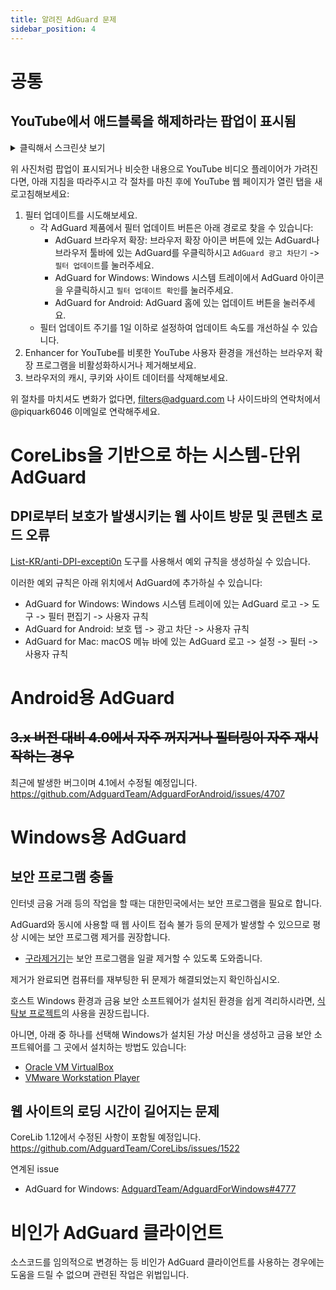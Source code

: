 ```yaml
---
title: 알려진 AdGuard 문제
sidebar_position: 4
---
```



# 공통
## YouTube에서 애드블록을 해제하라는 팝업이 표시됨

<details>
<summary>클릭해서 스크린샷 보기</summary>

![YouTube anti-adblock](https://camo.githubusercontent.com/77fa7db127d9f2aa8414504928edef2225935b5758eb673ea814e24c78a629aa/68747470733a2f2f63646e2e6164746964792e6f72672f736974657265706f7274732f31656f6d313565676a6f6a6f6b6730386f7338676738306f636b6377633434356530747631306f6d6c6f2e706e673f6e633d31)

</details>

위 사진처럼 팝업이 표시되거나 비슷한 내용으로 YouTube 비디오 플레이어가 가려진다면, 아래 지침을 따라주시고 각 절차를 마친 후에 YouTube 웹 페이지가 열린 탭을 새로고침해보세요:
1. 필터 업데이트를 시도해보세요.
    - 각 AdGuard 제품에서 필터 업데이트 버튼은 아래 경로로 찾을 수 있습니다:
        - AdGuard 브라우저 확장: 브라우저 확장 아이콘 버튼에 있는 AdGuard나 브라우저 툴바에 있는 AdGuard를 우클릭하시고 `AdGuard 광고 차단기` -> `필터 업데이트`를 눌러주세요.
        - AdGuard for Windows: Windows 시스템 트레이에서 AdGuard 아이콘을 우클릭하시고 `필터 업데이트 확인`를 눌러주세요.
        - AdGuard for Android: AdGuard 홈에 있는 업데이트 버튼을 눌러주세요.
    - 필터 업데이트 주기를 1일 이하로 설정하여 업데이트 속도를 개선하실 수 있습니다.
2. Enhancer for YouTube를 비롯한 YouTube 사용자 환경을 개선하는 브라우저 확장 프로그램을 비활성화하시거나 제거해보세요.
3. 브라우저의 캐시, 쿠키와 사이트 데이터를 삭제해보세요.

위 절차를 마치셔도 변화가 없다면, filters@adguard.com 나 사이드바의 연락처에서 @piquark6046 이메일로 연락해주세요.

# CoreLibs을 기반으로 하는 시스템-단위 AdGuard
## DPI로부터 보호가 발생시키는 웹 사이트 방문 및 콘텐츠 로드 오류
[List-KR/anti-DPI-excepti0n](https://list-kr.github.io/anti-DPI-excepti0n/) 도구를 사용해서 예외 규칙을 생성하실 수 있습니다.


이러한 예외 규칙은 아래 위치에서 AdGuard에 추가하실 수 있습니다:

 - AdGuard for Windows: Windows 시스템 트레이에 있는 AdGuard 로고 -> 도구 -> 필터 편집기 -> 사용자 규칙
 - AdGuard for Android: 보호 탭 -> 광고 차단 -> 사용자 규칙
 - AdGuard for Mac: macOS 메뉴 바에 있는 AdGuard 로고 -> 설정 -> 필터 -> 사용자 규칙

# Android용 AdGuard
## ~~3.x 버전 대비 4.0에서 자주 꺼지거나 필터링이 자주 재시작하는 경우~~
최근에 발생한 버그이며 4.1에서 수정될 예정입니다.
https://github.com/AdguardTeam/AdguardForAndroid/issues/4707

# Windows용 AdGuard
## 보안 프로그램 충돌

인터넷 금융 거래 등의 작업을 할 때는 대한민국에서는 보안 프로그램을 필요로 합니다.

AdGuard와 동시에 사용할 때 웹 사이트 접속 불가 등의 문제가 발생할 수 있으므로 평상 시에는 보안 프로그램 제거를 권장합니다.

- [구라제거기](https://teus.me/category/IT/%EA%B5%AC%EB%9D%BC%EC%A0%9C%EA%B1%B0%EA%B8%B0)는 보안 프로그램을 일괄 제거할 수 있도록 도와줍니다.

제거가 완료되면 컴퓨터를 재부팅한 뒤 문제가 해결되었는지 확인하십시오.

호스트 Windows 환경과 금융 보안 소프트웨어가 설치된 환경을 쉽게 격리하시라면, [식탁보 프로젝트](https://yourtablecloth.app/)의 사용을 권장드립니다.

아니면, 아래 중 하나를 선택해 Windows가 설치된 가상 머신을 생성하고 금융 보안 소프트웨어를 그 곳에서 설치하는 방법도 있습니다:
 - [Oracle VM VirtualBox](https://www.virtualbox.org/)
 - [VMware Workstation Player](https://www.vmware.com/products/workstation-player.html)

## 웹 사이트의 로딩 시간이 길어지는 문제
CoreLib 1.12에서 수정된 사항이 포함될 예정입니다.
https://github.com/AdguardTeam/CoreLibs/issues/1522

연계된 issue
 - AdGuard for Windows: [AdguardTeam/AdguardForWindows#4777](https://github.com/AdguardTeam/AdguardForWindows/issues/4777)

# 비인가 AdGuard 클라이언트

소스코드를 임의적으로 변경하는 등 비인가 AdGuard 클라이언트를 사용하는 경우에는 도움을 드릴 수 없으며 관련된 작업은 위법입니다.